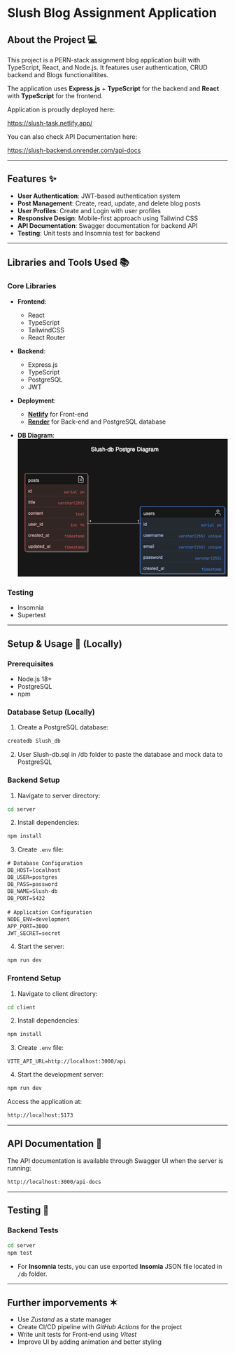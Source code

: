 # Slush Blog Assignment Application

## About the Project 💻

This project is a PERN-stack assignment blog application built with TypeScript, React, and Node.js. It features user authentication, CRUD backend and Blogs functionalitites.

The application uses **Express.js** + **TypeScript** for the backend and **React** with **TypeScript** for the frontend.

Application is proudly deployed here:

https://slush-task.netlify.app/

You can also check API Documentation here:

https://slush-backend.onrender.com/api-docs

---

## Features ✨

- **User Authentication**: JWT-based authentication system
- **Post Management**: Create, read, update, and delete blog posts
- **User Profiles**: Create and Login with user profiles
- **Responsive Design**: Mobile-first approach using Tailwind CSS
- **API Documentation**: Swagger documentation for backend API
- **Testing**: Unit tests and Insomnia test for backend

---

## Libraries and Tools Used 📚

### Core Libraries

- **Frontend**:
  - React
  - TypeScript
  - TailwindCSS
  - React Router
- **Backend**:
  - Express.js
  - TypeScript
  - PostgreSQL
  - JWT
  
- **Deployment**:
  - [**Netlify**](https://www.netlify.com/) for Front-end
  - [**Render**](https://render.com/) for Back-end and PostgreSQL database

- **DB Diagram**:
  ![DB-Diagram](/db/diagram.png)

### Testing

- Insomnia
- Supertest

---

## Setup & Usage 🚀 (Locally)

### Prerequisites

- Node.js 18+
- PostgreSQL
- npm

### Database Setup (Locally)

1. Create a PostgreSQL database:

```bash
createdb Slush_db
```

2. User Slush-db.sql in /db folder to paste the database and mock data to PostgreSQL

### Backend Setup

1. Navigate to server directory:

```bash
cd server
```

2. Install dependencies:

```bash
npm install
```

3. Create `.env` file:

```env
# Database Configuration
DB_HOST=localhost
DB_USER=postgres
DB_PASS=password
DB_NAME=Slush-db
DB_PORT=5432

# Application Configuration
NODE_ENV=development
APP_PORT=3000
JWT_SECRET=secret
```

4. Start the server:

```bash
npm run dev
```

### Frontend Setup

1. Navigate to client directory:

```bash
cd client
```

2. Install dependencies:

```bash
npm install
```

3. Create `.env` file:

```env
VITE_API_URL=http://localhost:3000/api
```

4. Start the development server:

```bash
npm run dev
```

Access the application at:

```bash
http://localhost:5173
```

---

## API Documentation 📝

The API documentation is available through Swagger UI when the server is running:

```bash
http://localhost:3000/api-docs
```

---

## Testing 🧪

### Backend Tests

```bash
cd server
npm test
```
- For **Insomnia** tests, you can use exported **Insomia** JSON file located in ```/db``` folder.

---

## Further imporvements ✶
- Use *Zustand* as a state manager
- Create CI/CD pipeline with *GitHub Actions* for the project
- Write unit tests for Front-end using *Vitest*
- Improve UI by adding animation and better styling
